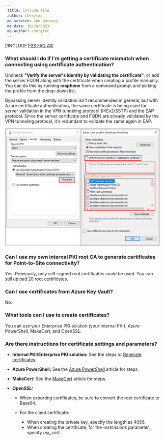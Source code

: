 ```yaml
---
 title: include file
 author: cherylmc
 ms.service: vpn-gateway
 ms.date: 10/18/2023
 ms.author: cherylmc
---
```

[!INCLUDE [P2S FAQ All](vpn-gateway-faq-p2s-all-include.md)]

### What should I do if I'm getting a certificate mismatch when connecting using certificate authentication?

Uncheck **"Verify the server's identity by validating the certificate"**, or add the server FQDN along with the certificate when creating a profile manually. You can do this by running **rasphone** from a command prompt and picking the profile from the drop-down list.

Bypassing server identity validation isn't recommended in general, but with Azure certificate authentication, the same certificate is being used for server validation in the VPN tunneling protocol (IKEv2/SSTP) and the EAP protocol. Since the server certificate and FQDN are already validated by the VPN tunneling protocol, it's redundant to validate the same again in EAP.

![point-to-site auth](./media/vpn-gateway-faq-p2s-all-include/servercert.png "Server Certificate")

### Can I use my own internal PKI root CA to generate certificates for Point-to-Site connectivity?

Yes. Previously, only self-signed root certificates could be used. You can still upload 20 root certificates.

### Can I use certificates from Azure Key Vault?

No.

### What tools can I use to create certificates?

You can use your Enterprise PKI solution (your internal PKI), Azure PowerShell, MakeCert, and OpenSSL.

### <a name="certsettings"></a>Are there instructions for certificate settings and parameters?

* **Internal PKI/Enterprise PKI solution:** See the steps to [Generate certificates](../articles/vpn-gateway/vpn-gateway-howto-point-to-site-resource-manager-portal.md#generatecert).

* **Azure PowerShell:** See the [Azure PowerShell](../articles/vpn-gateway/vpn-gateway-certificates-point-to-site.md) article for steps.

* **MakeCert:** See the [MakeCert](../articles/vpn-gateway/vpn-gateway-certificates-point-to-site-makecert.md) article for steps.

* **OpenSSL:**

  * When exporting certificates, be sure to convert the root certificate to Base64.

  * For the client certificate:

    * When creating the private key, specify the length as 4096.
    * When creating the certificate, for the *-extensions* parameter, specify *usr_cert*.
